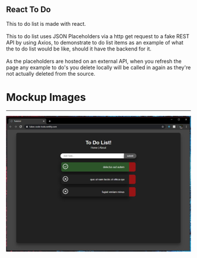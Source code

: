 ## React To Do

This to do list is made with react. <br />
<br />
This to do list uses JSON Placeholders via a http get request to a fake REST API by using Axios, to demonstrate to do list items as an example of what the to do list would be like, should it have the backend for it.<br />
<br />
As the placeholders are hosted on an external API, when you refresh the page any example to do's you delete locally will be called in again as they're not actually deleted from the source.<br />

# Mockup Images
____________________________________________________

![alt text](https://github.com/lukes-code/ReactToDo101/blob/master/todo.jpg)
